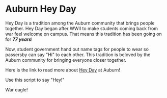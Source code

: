 # Auburn Hey Day

Hey Day is a tradition among the Auburn community that brings people together. Hey Day began after WWII to make students coming back from war feel welcome on campus. That means this tradition has been going on for **_77 years_**! 

Now, student government hand out name tags for people to wear so passersby can say "Hi" to each other. This tradition is beloved by the Auburn community for bringing everyone closer together.

Here is the link to read more about [Hey Day](https://sga.auburn.edu/hey-day/) at Auburn!

Use this script to say "Hey!"

War eagle!
